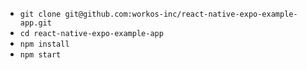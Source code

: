 - `git clone git@github.com:workos-inc/react-native-expo-example-app.git`
- `cd react-native-expo-example-app`
- `npm install`
- `npm start`